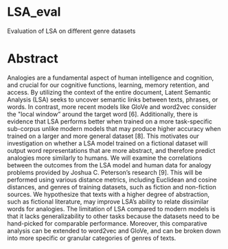 # LSA_eval
Evaluation of LSA on different genre datasets
# Abstract
Analogies are a fundamental aspect of human intelligence and cognition, and crucial for our cognitive functions, learning,
memory retention, and access. By utilizing the context of the entire document, Latent Semantic Analysis (LSA) seeks to uncover semantic
links between texts, phrases, or words. In contrast, more recent models like GloVe and word2vec consider the "local window” around the
target word [6]. Additionally, there is evidence that LSA performs better when trained on a more task-specific sub-corpus unlike modern
models that may produce higher accuracy when trained on a larger and more general dataset [8]. This motivates our investigation on
whether a LSA model trained on a fictional dataset will output word representations that are more abstract, and therefore predict analogies
more similarly to humans. We will examine the correlations between the outcomes from the LSA model and human data for analogy
problems provided by Joshua C. Peterson’s research [9]. This will be performed using various distance metrics, including Euclidean and
cosine distances, and genres of training datasets, such as fiction and non-fiction sources. We hypothesize that texts with a higher degree of
abstraction, such as fictional literature, may improve LSA’s ability to relate dissimilar words for analogies. The limitation of LSA compared
to modern models is that it lacks generalizability to other tasks because the datasets need to be hand-picked for comparable performance.
Moreover, this comparative analysis can be extended to word2vec and GloVe, and can be broken down into more specific or granular
categories of genres of texts.
